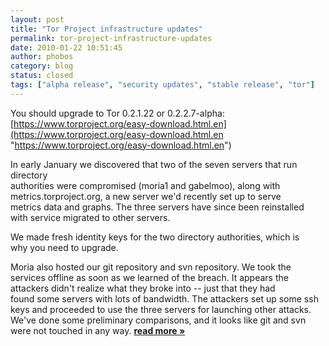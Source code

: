 ```yaml
---
layout: post
title: "Tor Project infrastructure updates"
permalink: tor-project-infrastructure-updates
date: 2010-01-22 10:51:45
author: phobos
category: blog
status: closed
tags: ["alpha release", "security updates", "stable release", "tor"]
---
```


You should upgrade to Tor 0.2.1.22 or 0.2.2.7-alpha:  
 [https://www.torproject.org/easy-download.html.en](https://www.torproject.org/easy-download.html.en "https://www.torproject.org/easy-download.html.en")

In early January we discovered that two of the seven servers that run directory  
 authorities were compromised (moria1 and gabelmoo), along with  
 metrics.torproject.org, a new server we'd recently set up to serve  
 metrics data and graphs. The three servers have since been reinstalled  
 with service migrated to other servers.

We made fresh identity keys for the two directory authorities, which is  
 why you need to upgrade.

Moria also hosted our git repository and svn repository. We took the  
 services offline as soon as we learned of the breach. It appears the  
 attackers didn't realize what they broke into -- just that they had  
 found some servers with lots of bandwidth. The attackers set up some ssh  
 keys and proceeded to use the three servers for launching other attacks.  
 We've done some preliminary comparisons, and it looks like git and svn  
 were not touched in any way. [**read more »**](https://blog.torproject.org/blog/tor-project-infrastructure-updates)
